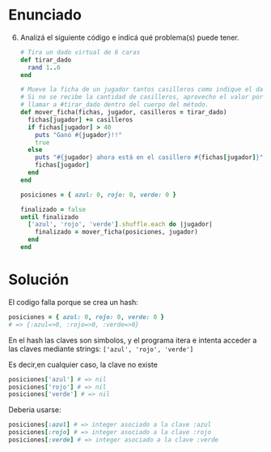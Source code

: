 # Enunciado

6. Analizá el siguiente código e indicá qué problema(s) puede tener.

   ```ruby
   # Tira un dado virtual de 6 caras
   def tirar_dado
     rand 1..6
   end

   # Mueve la ficha de un jugador tantos casilleros como indique el dado en un tablero virtual de 40 posiciones.
   # Si no se recibe la cantidad de casilleros, aprovecho el valor por defecto para ese parámetro para evitar tener que
   # llamar a #tirar_dado dentro del cuerpo del método.
   def mover_ficha(fichas, jugador, casilleros = tirar_dado)
     fichas[jugador] += casilleros
     if fichas[jugador] > 40
       puts "Ganó #{jugador}!!"
       true
     else
       puts "#{jugador} ahora está en el casillero #{fichas[jugador]}"
       fichas[jugador]
     end
   end

   posiciones = { azul: 0, rojo: 0, verde: 0 }

   finalizado = false
   until finalizado
     ['azul', 'rojo', 'verde'].shuffle.each do |jugador|
       finalizado = mover_ficha(posiciones, jugador)
     end
   end
   ```
# Solución

El codigo falla porque se crea un hash:

```ruby
posiciones = { azul: 0, rojo: 0, verde: 0 }
# => {:azul=>0, :rojo=>0, :verde=>0}
```

En el hash las claves son simbolos, y el programa itera e intenta acceder a las claves mediante strings: `['azul', 'rojo', 'verde']`

Es decir,en cualquier caso, la clave no existe

```ruby
posiciones['azul'] # => nil
posiciones['rojo'] # => nil
posiciones['verde'] # => nil
```

Deberia usarse:

```ruby
posiciones[:azul] # => integer asociado a la clave :azul
posiciones[:rojo] # => integer asociado a la clave :rojo
posiciones[:verde] # => integer asociado a la clave :verde
```